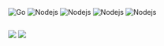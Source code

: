 
<div style="display: inline_block"><br>
  <img align="center" alt="Go" src="https://img.shields.io/badge/Go-00ADD8?style=for-the-badge&logo=go&logoColor=white">
  <img align="center" alt="Nodejs" src="https://img.shields.io/badge/Node.js-43853D?style=for-the-badge&logo=node.js&logoColor=white">
  <img align="center" alt="Nodejs" src="https://img.shields.io/badge/JavaScript-323330?style=for-the-badge&logo=javascript&logoColor=F7DF1E">
  <img align="center" alt="Nodejs" src="https://img.shields.io/badge/TypeScript-007ACC?style=for-the-badge&logo=typescript&logoColor=white">  
  <img align="center" alt="Nodejs" src="https://img.shields.io/badge/MySQL-00000F?style=for-the-badge&logo=mysql&logoColor=white">  
</div>
  
  ##
 
<div> 
  <a href = "mailto:daniel.laporte@gmail.com"><img src="https://img.shields.io/badge/-Gmail-%23333?style=for-the-badge&logo=gmail&logoColor=white" target="_blank"></a>
  <a href="https://www.linkedin.com/in/daniel-sobrinho-laporte-47a9b019/" target="_blank"><img src="https://img.shields.io/badge/-LinkedIn-%230077B5?style=for-the-badge&logo=linkedin&logoColor=white" target="_blank"></a>  
</div>
